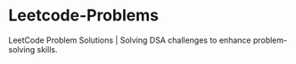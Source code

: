 # Leetcode-Problems
LeetCode Problem Solutions | Solving DSA challenges to enhance problem-solving skills.
